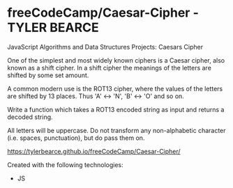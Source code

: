 # freeCodeCamp/Caesar-Cipher - TYLER BEARCE

JavaScript Algorithms and Data Structures Projects: Caesars Cipher

One of the simplest and most widely known ciphers is a Caesar cipher, also known as a shift cipher.
In a shift cipher the meanings of the letters are shifted by some set amount.
 
A common modern use is the ROT13 cipher, where the values of the letters are shifted by 13 places. Thus 'A' ↔ 'N', 'B' ↔ 'O' and so on.
  
Write a function which takes a ROT13 encoded string as input and returns a decoded string.
  
All letters will be uppercase. Do not transform any non-alphabetic character (i.e. spaces, punctuation), but do pass them on.

https://tylerbearce.github.io/freeCodeCamp/Caesar-Cipher/

Created with the following technologies:
* JS


 